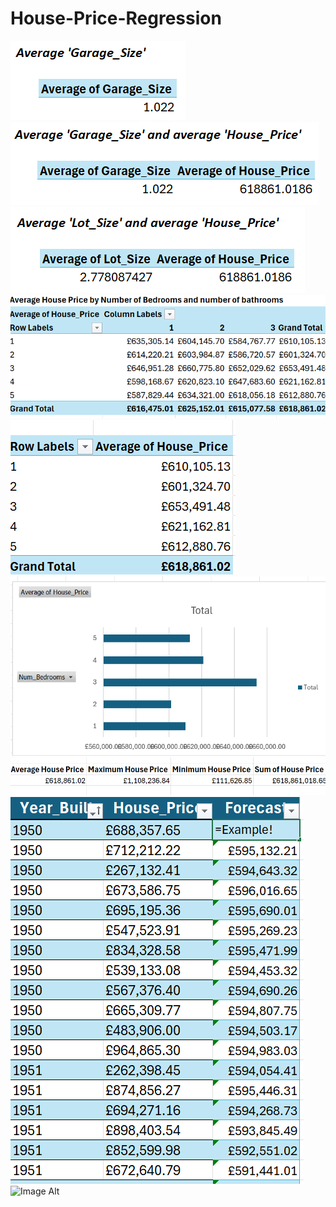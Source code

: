 # House-Price-Regression
![Image Alt](https://github.com/CynthiaBanjo/House-Price-Regression/blob/09659fe049a98ae43e475a34fa22f8a441eaf408/Average%20Garage%20Size.png)<br />
![Image Alt](https://github.com/CynthiaBanjo/House-Price-Regression/blob/141baa20e7cf1c636c64c3ecfa2d66d64f173c9f/Average%20Garage%20size%20and%20Average%20House%20Price.png)<br />
![Image Alt](https://github.com/CynthiaBanjo/House-Price-Regression/blob/141baa20e7cf1c636c64c3ecfa2d66d64f173c9f/Average%20Lot%20Size%20%26%20Average%20House%20Price.png)<br />
![Image Alt](https://github.com/CynthiaBanjo/House-Price-Regression/blob/c98e66084a07f4c286a7234914c01e4547ccfcc6/Average%20house%20price%20by%20number%20of%20rooms%20and%20bath.png)<br />
![Image Alt](https://github.com/CynthiaBanjo/House-Price-Regression/blob/836b4edc9bcd5b86620ff68b7a0ab459ea90e087/Bedrooms%20Pivot%20Table.png)<br />
![Image Alt](https://github.com/CynthiaBanjo/House-Price-Regression/blob/1047fe0a5969d65c59590a1eae7f6530aefd04a0/Bedrooms%20average%20house%20price.png)<br />
![Image Alt](https://github.com/CynthiaBanjo/House-Price-Regression/blob/8c9c4e4f1bf4de1ef83bc3920381a679c1b2b358/Calculations%20Functions.png)<br />
![Image Alt](https://github.com/CynthiaBanjo/House-Price-Regression/blob/8cb68763115f6d41558fbb90e6cf37bcec31c457/Forecast.png)<br />
![Image Alt]()
